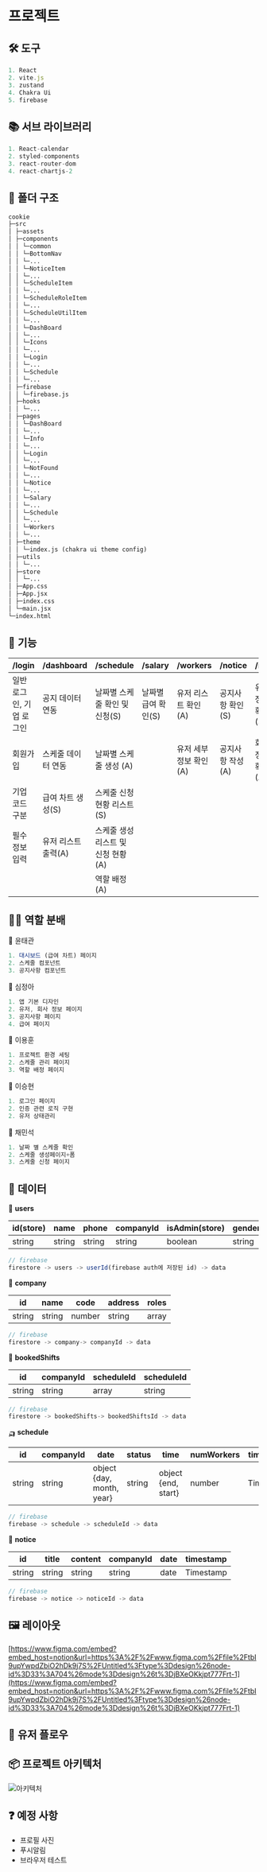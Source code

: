 # 프로젝트

## 🛠️ 도구

```jsx
1. React
2. vite.js
3. zustand
4. Chakra Ui
5. firebase
```

## 📚 서브 라이브러리

```jsx
1. React-calendar
2. styled-components
3. react-router-dom
4. react-chartjs-2
```

## 📁 폴더 구조

```markdown
cookie
├─src
│ ├─assets
│ ├─components
│ │ └─common
│ │ └─BottomNav
│ │ └─...
│ │ └─NoticeItem
│ │ └─...
│ │ └─ScheduleItem
│ │ └─...
│ │ └─ScheduleRoleItem
│ │ └─...
│ │ └─ScheduleUtilItem
│ │ └─...
│ │ └─DashBoard
│ │ └─...
│ │ └─Icons
│ │ └─...
│ │ └─Login
│ │ └─...
│ │ └─Schedule
│ │ └─...
│ ├─firebase
│ │ └─firebase.js
│ ├─hooks
│ │ └─...
│ ├─pages
│ │ └─DashBoard
│ │ └─...
│ │ └─Info
│ │ └─...
│ │ └─Login
│ │ └─...
│ │ └─NotFound
│ │ └─...
│ │ └─Notice
│ │ └─...
│ │ └─Salary
│ │ └─...
│ │ └─Schedule
│ │ └─...
│ │ └─Workers
│ │ └─...
│ ├─theme
│ │ └─index.js (chakra ui theme config)
│ ├─utils
│ │ └─...
│ ├─store
│ │ └─...
│ ├─App.css
│ ├─App.jsx
│ ├─index.css
│ └─main.jsx
└─index.html
```

## 🌟 기능

| /login                   | /dashboard          | /schedule                          | /salary             | /workers               | /notice          | /info             |
| ------------------------ | ------------------- | ---------------------------------- | ------------------- | ---------------------- | ---------------- | ----------------- |
| 일반 로그인, 기업 로그인 | 공지 데이터 연동    | 날짜별 스케줄 확인 및 신청(S)      | 날짜별 급여 확인(S) | 유저 리스트 확인(A)    | 공지사항 확인(S) | 유저 정보 확인(S) |
| 회원가입                 | 스케줄 데이터 연동  | 날짜별 스케줄 생성 (A)             |                     | 유저 세부 정보 확인(A) | 공지사항 작성(A) | 회사 정보 확인(A) |
| 기업 코드 구분           | 급여 차트 생성(S)   | 스케줄 신청 현황 리스트(S)         |                     |                        |                  |                   |
| 필수 정보 입력           | 유저 리스트 출력(A) | 스케줄 생성 리스트 및 신청 현황(A) |                     |                        |                  |                   |
|                          |                     | 역할 배정(A)                       |                     |                        |                  |                   |

## 🏄‍♂️ 역할 분배

🥨 윤태관

```jsx
1. 대시보드 (급여 차트) 페이지
2. 스케줄 컴포넌트
3. 공지사항 컴포넌트
```

🥯 심정아

```jsx
1. 앱 기본 디자인
2. 유저, 회사 정보 페이지
3. 공지사항 페이지
4. 급여 페이지
```

🥞 이용훈

```jsx
1. 프로젝트 환경 세팅
2. 스케줄 관리 페이지
3. 역할 배정 페이지
```

🥪 이승현

```jsx
1. 로그인 페이지
2. 인증 관련 로직 구현
2. 유저 상태관리
```

🌮 채민석

```jsx
1. 날짜 별 스케줄 확인
2. 스케줄 생성페이지+폼
3. 스케줄 신청 페이지
```

## 💽 데이터

👬 **users**

| id(store) | name   | phone  | companyId | isAdmin(store) | gender | payPerHour | birthDate | address |
| --------- | ------ | ------ | --------- | -------------- | ------ | ---------- | --------- | ------- |
| string    | string | string | string    | boolean        | string | number     | string    | string  |

```jsx
// firebase
firestore -> users -> userId(firebase auth에 저장된 id) -> data
```

🏢 **company**

| id     | name   | code   | address | roles |
| ------ | ------ | ------ | ------- | ----- |
| string | string | number | string  | array |

```jsx
// firebase
firestore -> company-> companyId -> data
```

🦹 **bookedShifts**

| id     | companyId | scheduleId | scheduleId |
| ------ | --------- | ---------- | ---------- |
| string | string    | array      | string     |

```jsx
// firebase
firestore -> bookedShifts-> bookedShiftsId -> data
```

🛺 **schedule**

| id     | companyId | date                      | status | time                | numWorkers | timestamp |
| ------ | --------- | ------------------------- | ------ | ------------------- | ---------- | --------- |
| string | string    | object {day, month, year} | string | object {end, start} | number     | Timestamp |

```jsx
// firebase
firebase -> schedule -> scheduleId -> data
```

🐓 **notice**

| id     | title  | content | companyId | date | timestamp |
| ------ | ------ | ------- | --------- | ---- | --------- |
| string | string | string  | string    | date | Timestamp |

```jsx
// firebase
firebase -> notice -> noticeId -> data
```

## 🖼️ 레이아웃

[https://www.figma.com/embed?embed_host=notion&url=https%3A%2F%2Fwww.figma.com%2Ffile%2FtbI9upYwpdZbiO2hDk9j7S%2FUntitled%3Ftype%3Ddesign%26node-id%3D33%3A704%26mode%3Ddesign%26t%3DjBXeOKkjpt777Frt-1](https://www.figma.com/embed?embed_host=notion&url=https%3A%2F%2Fwww.figma.com%2Ffile%2FtbI9upYwpdZbiO2hDk9j7S%2FUntitled%3Ftype%3Ddesign%26node-id%3D33%3A704%26mode%3Ddesign%26t%3DjBXeOKkjpt777Frt-1)

## 🚣 유저 플로우

## 📦 프로젝트 아키텍처

![아키텍처](https://github.com/12-Cookie/cookie-s/assets/93538221/1af8be65-bee3-4fc6-9360-b1f0d1190c2f)


## ❓ 예정 사항

- 프로필 사진
- 푸시알림
- 브라우저 테스트
